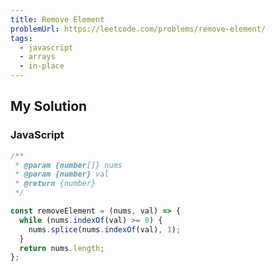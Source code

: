 ```yaml
---
title: Remove Element
problemUrl: https://leetcode.com/problems/remove-element/
tags:
  - javascript
  - arrays
  - in-place
---
```


## My Solution

### JavaScript

```javascript
/**
 * @param {number[]} nums
 * @param {number} val
 * @return {number}
 */

const removeElement = (nums, val) => {
  while (nums.indexOf(val) >= 0) {
    nums.splice(nums.indexOf(val), 1);
  }
  return nums.length;
};
```
